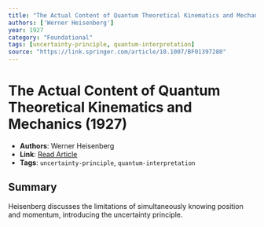 ```yaml
---
title: "The Actual Content of Quantum Theoretical Kinematics and Mechanics"
authors: ['Werner Heisenberg']
year: 1927
category: "Foundational"
tags: [uncertainty-principle, quantum-interpretation]
source: "https://link.springer.com/article/10.1007/BF01397280"
---
```


# The Actual Content of Quantum Theoretical Kinematics and Mechanics (1927)

- **Authors**: Werner Heisenberg  
- **Link**: [Read Article](https://link.springer.com/article/10.1007/BF01397280)  
- **Tags**: `uncertainty-principle`, `quantum-interpretation`

## Summary

Heisenberg discusses the limitations of simultaneously knowing position and momentum, introducing the uncertainty principle.

